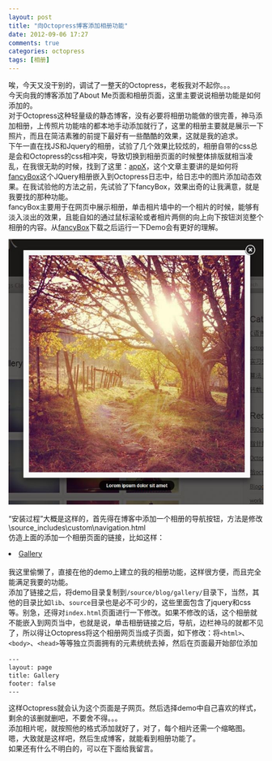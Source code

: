 ```yaml
---
layout: post
title: "向Octopress博客添加相册功能"
date: 2012-09-06 17:27
comments: true
categories: octopress
tags: [相册]
---
```

唉，今天又没干别的，调试了一整天的Octopress，老板我对不起你。。。   
今天向我的博客添加了About Me页面和相册页面，这里主要说说相册功能是如何添加的。    
对于Octopress这种轻量级的静态博客，没有必要将相册功能做的很完善，神马添加相册，上传照片功能啥的都本地手动添加就行了，这里的相册主要就是展示一下照片，而且在简洁素雅的前提下最好有一些酷酷的效果，这就是我的追求。    
下午一直在找JS和Jquery的相册，试验了几个效果比较炫的，相册自带的css总是会和Octopress的css相冲突，导致切换到相册页面的时候整体排版就相当凌乱，在我很无助的时候，找到了这里：[appX](http://www.forceappx.com/blog/2011/12/28/getting-fancybox-to-play-nice-with-octopress/)，这个文章主要讲的是如何将[fancyBox](http://fancyapps.com/fancybox/#license)这个JQuery相册嵌入到Octopress日志中，给日志中的图片添加动态效果。在我试验他的方法之前，先试验了下fancyBox，效果出奇的让我满意，就是我要找的那种功能。    
fancyBox主要用于在网页中展示相册，单击相片墙中的一个相片的时候，能够有淡入淡出的效果，且能自如的通过鼠标滚轮或者相片两侧的向上向下按钮浏览整个相册的内容。从[fancyBox](http://fancyapps.com/fancybox/#license)下载之后运行一下Demo会有更好的理解。     
<center>
<img src="/images/support_gallery.JPG">
</center>

“安装过程”大概是这样的，首先得在博客中添加一个相册的导航按钮，方法是修改
    \source\_includes\custom\navigation.html    
仿造上面的添加一个相册页面的链接，比如这样：    
    <li><a href="{{ root_url }}/blog/gallery/demo">Gallery</a></li>    
我这里偷懒了，直接在他的demo上建立的我的相册功能，这样很方便，而且完全能满足我要的功能。    
添加了链接之后，将demo目录复制到`/source/blog/gallery/`目录下，当然，其他的目录比如`lib`、`source`目录也是必不可少的，这些里面包含了jquery和css等。别急，还得对`index.html`页面进行一下修改。如果不修改的话，这个相册就不能嵌入到网页当中，也就是说，单击相册链接之后，导航，边栏神马的就都不见了，所以得让Octopress将这个相册网页当成子页面，如下修改：将`<html>`、`<body>`、`<head>`等等独立页面拥有的元素统统去掉，然后在页面最开始部位添加    
<pre><code>---
layout: page
title: Gallery
footer: false
---</code></pre>    
这样Octopress就会认为这个页面是子网页。然后选择demo中自己喜欢的样式，剩余的该删就删吧，不要舍不得。。。    
添加相片呢，就按照他的格式添加就好了，对了，每个相片还需一个缩略图。    
嗯，大致就是这样吧，然后生成博客，就能看到相册功能了。    
如果还有什么不明白的，可以在下面给我留言。    